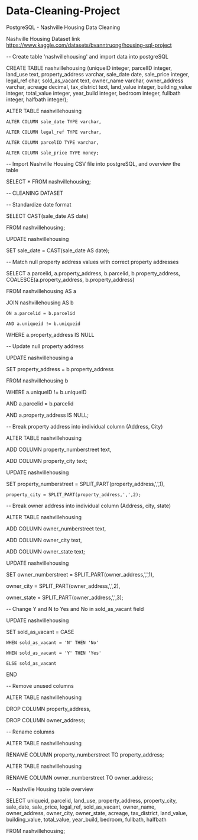 # Data-Cleaning-Project

PostgreSQL - Nashville Housing Data Cleaning


Nashville Housing Dataset link https://www.kaggle.com/datasets/bvanntruong/housing-sql-project


-- Create table 'nashvillehousing' and import data into postgreSQL


CREATE TABLE nashvillehousing (uniqueID integer, parcelID integer, land_use text, property_address varchar, sale_date date, sale_price integer, legal_ref char, sold_as_vacant text, owner_name varchar, owner_address varchar, acreage decimal, tax_district text, land_value integer, building_value integer, total_value integer, year_build integer, bedroom integer, fullbath integer, halfbath integer);

	 
ALTER TABLE nashvillehousing

	ALTER COLUMN sale_date TYPE varchar,
 
	ALTER COLUMN legal_ref TYPE varchar,
 
	ALTER COLUMN parcelID TYPE varchar,
 
	ALTER COLUMN sale_price TYPE money;
 

-- Import Nashville Housing CSV file into postgreSQL, and overview the table


SELECT * FROM nashvillehousing;


-- CLEANING DATASET

-- Standardize date format


SELECT CAST(sale_date AS date)

FROM nashvillehousing;


UPDATE nashvillehousing

SET sale_date = CAST(sale_date AS date);


-- Match null property address values with correct property addresses


SELECT a.parcelid, a.property_address, b.parcelid, b.property_address, COALESCE(a.property_address, b.property_address)

FROM nashvillehousing AS a

JOIN nashvillehousing AS b

	ON a.parcelid = b.parcelid
 
	AND a.uniqueid != b.uniqueid
 
WHERE a.property_address IS NULL


-- Update null property address


UPDATE nashvillehousing a

SET property_address = b.property_address

FROM nashvillehousing b

WHERE a.uniqueID != b.uniqueID

AND a.parcelid = b.parcelid

AND a.property_address IS NULL;


-- Break property address into individual column (Address, City)


ALTER TABLE nashvillehousing

ADD COLUMN property_numberstreet text,

ADD COLUMN property_city text;


UPDATE nashvillehousing 

SET property_numberstreet = SPLIT_PART(property_address,',',1), 
    
    property_city = SPLIT_PART(property_address,',',2);


-- Break owner address into individual column (Address, city, state)


ALTER TABLE nashvillehousing

ADD COLUMN owner_numberstreet text,

ADD COLUMN owner_city text,

ADD COLUMN owner_state text;


UPDATE nashvillehousing

SET owner_numberstreet = SPLIT_PART(owner_address,',',1),

owner_city = SPLIT_PART(owner_address,',',2),

owner_state = SPLIT_PART(owner_address,',',3);


-- Change Y and N to Yes and No in sold_as_vacant field


UPDATE nashvillehousing

SET sold_as_vacant = CASE 

	WHEN sold_as_vacant = 'N' THEN 'No'
 
	WHEN sold_as_vacant = 'Y' THEN 'Yes'
 
	ELSE sold_as_vacant
 
END 


-- Remove unused columns


ALTER TABLE nashvillehousing

DROP COLUMN property_address, 

DROP COLUMN owner_address;


-- Rename columns


ALTER TABLE nashvillehousing

RENAME COLUMN property_numberstreet TO property_address;


ALTER TABLE nashvillehousing

RENAME COLUMN owner_numberstreet TO owner_address;


-- Nashville Housing table overview


SELECT uniqueid, parcelid, land_use, property_address, property_city, sale_date, sale_price,
legal_ref, sold_as_vacant, owner_name, owner_address, owner_city, owner_state, acreage,
tax_district, land_value, building_value, total_value, year_build, bedroom, fullbath, halfbath

FROM nashvillehousing;

